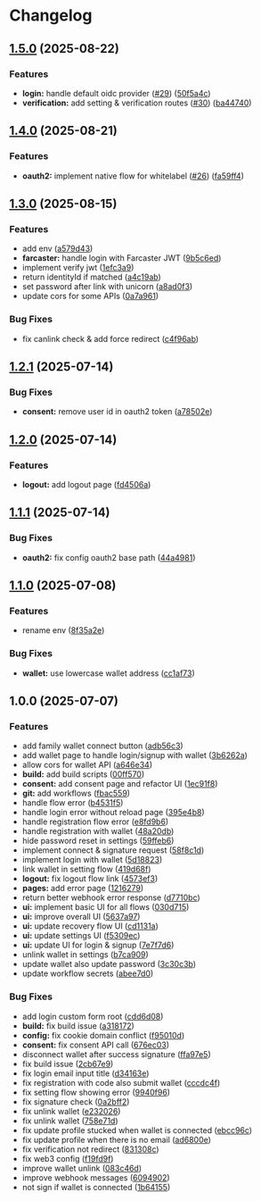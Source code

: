 # Changelog

## [1.5.0](https://github.com/lemonadesocial/lemonade-identityOS/compare/v1.4.0...v1.5.0) (2025-08-22)


### Features

* **login:** handle default oidc provider ([#29](https://github.com/lemonadesocial/lemonade-identityOS/issues/29)) ([50f5a4c](https://github.com/lemonadesocial/lemonade-identityOS/commit/50f5a4c31143235aeda442673a0ccd8cfbae3fe6))
* **verification:** add setting & verification routes ([#30](https://github.com/lemonadesocial/lemonade-identityOS/issues/30)) ([ba44740](https://github.com/lemonadesocial/lemonade-identityOS/commit/ba44740f9389c032b570ffa0b1cfa789d2c5c26a))

## [1.4.0](https://github.com/lemonadesocial/lemonade-identityOS/compare/v1.3.0...v1.4.0) (2025-08-21)


### Features

* **oauth2:** implement native flow for whitelabel ([#26](https://github.com/lemonadesocial/lemonade-identityOS/issues/26)) ([fa59ff4](https://github.com/lemonadesocial/lemonade-identityOS/commit/fa59ff448d09e7643266ebf6b8c304e8c7307f76))

## [1.3.0](https://github.com/lemonadesocial/lemonade-identityOS/compare/v1.2.1...v1.3.0) (2025-08-15)


### Features

* add env ([a579d43](https://github.com/lemonadesocial/lemonade-identityOS/commit/a579d43c3cb2819da6dcb3c08841120cb39b130a))
* **farcaster:** handle login with Farcaster JWT ([9b5c6ed](https://github.com/lemonadesocial/lemonade-identityOS/commit/9b5c6ed6104917ec8e237ba75b14e301da88feb4))
* implement verify jwt ([1efc3a9](https://github.com/lemonadesocial/lemonade-identityOS/commit/1efc3a9cb5271af1fb9a698240115c6c7a215ba3))
* return identityId if matched ([a4c19ab](https://github.com/lemonadesocial/lemonade-identityOS/commit/a4c19ab2e943c531185cddd7bc5e06f501930a3d))
* set password after link with unicorn ([a8ad0f3](https://github.com/lemonadesocial/lemonade-identityOS/commit/a8ad0f37f17359ac76928841252bebae8f1add9e))
* update cors for some APIs ([0a7a961](https://github.com/lemonadesocial/lemonade-identityOS/commit/0a7a96126b05265f616598f182d92e3bd21262e4))


### Bug Fixes

* fix canlink check & add force redirect ([c4f96ab](https://github.com/lemonadesocial/lemonade-identityOS/commit/c4f96ab636baf565383c2c8c031456a85d4fc0c2))

## [1.2.1](https://github.com/lemonadesocial/lemonade-identityOS/compare/v1.2.0...v1.2.1) (2025-07-14)


### Bug Fixes

* **consent:** remove user id in oauth2 token ([a78502e](https://github.com/lemonadesocial/lemonade-identityOS/commit/a78502e724c80d2c58ae7ef2b9a0976f2e49801c))

## [1.2.0](https://github.com/lemonadesocial/lemonade-identityOS/compare/v1.1.1...v1.2.0) (2025-07-14)


### Features

* **logout:** add logout page ([fd4506a](https://github.com/lemonadesocial/lemonade-identityOS/commit/fd4506ade03bf6bf1b09f10b7a8788af1a1762da))

## [1.1.1](https://github.com/lemonadesocial/lemonade-identityOS/compare/v1.1.0...v1.1.1) (2025-07-14)


### Bug Fixes

* **oauth2:** fix config oauth2 base path ([44a4981](https://github.com/lemonadesocial/lemonade-identityOS/commit/44a4981484ed837a1a6b64d5648fed3928e818bf))

## [1.1.0](https://github.com/lemonadesocial/lemonade-identityOS/compare/v1.0.0...v1.1.0) (2025-07-08)


### Features

* rename env ([8f35a2e](https://github.com/lemonadesocial/lemonade-identityOS/commit/8f35a2e0802b9617794a886fa370405124e898fd))


### Bug Fixes

* **wallet:** use lowercase wallet address ([cc1af73](https://github.com/lemonadesocial/lemonade-identityOS/commit/cc1af739bf0bcc0551931e6f8a3fdb63cad694da))

## 1.0.0 (2025-07-07)


### Features

* add family wallet connect button ([adb56c3](https://github.com/lemonadesocial/lemonade-identityOS/commit/adb56c36b61bb9b80f4916ba39a8a0b89f569d1c))
* add wallet page to handle login/signup with wallet ([3b6262a](https://github.com/lemonadesocial/lemonade-identityOS/commit/3b6262aacf9fdcae0974585b4f2a0a24f1b0b493))
* allow cors for wallet API ([a646e34](https://github.com/lemonadesocial/lemonade-identityOS/commit/a646e3450787d10cab768e34e8f29e52bbdcc4ab))
* **build:** add build scripts ([00ff570](https://github.com/lemonadesocial/lemonade-identityOS/commit/00ff570f0806031c6bccf525dfa4e5a81f72ddcb))
* **consent:** add consent page and refactor UI ([1ec91f8](https://github.com/lemonadesocial/lemonade-identityOS/commit/1ec91f89b7e251db09448ff7c12dccfb59b114ac))
* **git:** add workflows ([fbac559](https://github.com/lemonadesocial/lemonade-identityOS/commit/fbac559c546f21879b0aa65b0d9b1df3bfffc11c))
* handle flow error ([b4531f5](https://github.com/lemonadesocial/lemonade-identityOS/commit/b4531f5fff5e59d06a22b1544ec8f8d590ccfc2c))
* handle login error without reload page ([395e4b8](https://github.com/lemonadesocial/lemonade-identityOS/commit/395e4b8bf0664d64a53fbf67baf389f52829757d))
* handle registration flow error ([e8fd9b6](https://github.com/lemonadesocial/lemonade-identityOS/commit/e8fd9b6787bd436064a6d52449c37ad27c08689b))
* handle registration with wallet ([48a20db](https://github.com/lemonadesocial/lemonade-identityOS/commit/48a20db26ff3ba73f1ec82516ce35b8eb1e6269b))
* hide password reset in settings ([59ffeb6](https://github.com/lemonadesocial/lemonade-identityOS/commit/59ffeb60f61fe680e8738d3cc0d993582ed71ee9))
* implement connect & signature request ([58f8c1d](https://github.com/lemonadesocial/lemonade-identityOS/commit/58f8c1df2329a72d88644e6c92bd62b6a5258f88))
* implement login with wallet ([5d18823](https://github.com/lemonadesocial/lemonade-identityOS/commit/5d188234f40c4d3632ba4ef67824aa3237d85254))
* link wallet in setting flow ([419d68f](https://github.com/lemonadesocial/lemonade-identityOS/commit/419d68f054a92eff5475fff6f57c3ac24fb5f7eb))
* **logout:** fix logout flow link ([4573ef3](https://github.com/lemonadesocial/lemonade-identityOS/commit/4573ef3cc8fdc15bef64aca35db0ad7d2f25120f))
* **pages:** add error page ([1216279](https://github.com/lemonadesocial/lemonade-identityOS/commit/121627935c0489d10b7d471c9b33728568beea97))
* return better webhook error response ([d7710bc](https://github.com/lemonadesocial/lemonade-identityOS/commit/d7710bcefd688a35c6e420e792a6f7ade36f93be))
* **ui:** implement basic UI for all flows ([030d715](https://github.com/lemonadesocial/lemonade-identityOS/commit/030d715c44384bb4d9de3c751b3ff163ebd755e2))
* **ui:** improve overall UI ([5637a97](https://github.com/lemonadesocial/lemonade-identityOS/commit/5637a973079b2d00ed6a8d07ce1ecbc500985752))
* **ui:** update recovery flow UI ([cd1131a](https://github.com/lemonadesocial/lemonade-identityOS/commit/cd1131aa3fbde1e91feb3dedda66350005fe0cfd))
* **ui:** update settings UI ([f5309ec](https://github.com/lemonadesocial/lemonade-identityOS/commit/f5309ecf5724d45058aff52e18143fccc4f91fd3))
* **ui:** update UI for login & signup ([7e7f7d6](https://github.com/lemonadesocial/lemonade-identityOS/commit/7e7f7d643188b93ce3091d3720757fc5ab45b957))
* unlink wallet in settings ([b7ca909](https://github.com/lemonadesocial/lemonade-identityOS/commit/b7ca90984d845b0f585ff53fea731783a5b003c0))
* update wallet also update password ([3c30c3b](https://github.com/lemonadesocial/lemonade-identityOS/commit/3c30c3b28d29cfe5e2992a3bcfc8fe92cc04e816))
* update workflow secrets ([abee7d0](https://github.com/lemonadesocial/lemonade-identityOS/commit/abee7d0f91ad3338353c137f727ea2f701eb5fc5))


### Bug Fixes

* add login custom form root ([cdd6d08](https://github.com/lemonadesocial/lemonade-identityOS/commit/cdd6d0805aac9ba9a04e10036a0823f0094dffb6))
* **build:** fix build issue ([a318172](https://github.com/lemonadesocial/lemonade-identityOS/commit/a318172580969082fd1574a466b94c5aa1d5d1a2))
* **config:** fix cookie domain conflict ([f95010d](https://github.com/lemonadesocial/lemonade-identityOS/commit/f95010d27e6c6e602efa9b9bca49215d14d7c282))
* **consent:** fix consent API call ([676ec03](https://github.com/lemonadesocial/lemonade-identityOS/commit/676ec031dcfc87c35cf46c9d626939cf23bfe886))
* disconnect wallet after success signature ([ffa97e5](https://github.com/lemonadesocial/lemonade-identityOS/commit/ffa97e521efb89359eb5cd73f9ac3ea1f30854e4))
* fix build issue ([2cb67e9](https://github.com/lemonadesocial/lemonade-identityOS/commit/2cb67e946451446d8680cf2eb5841057ad9bdf73))
* fix login email input title ([d34163e](https://github.com/lemonadesocial/lemonade-identityOS/commit/d34163eead687bab27d1fd346d730b6c02734a40))
* fix registration with code also submit wallet ([cccdc4f](https://github.com/lemonadesocial/lemonade-identityOS/commit/cccdc4fa17be9c9b584d9f462f3d773c435c3244))
* fix setting flow showing error ([9940f96](https://github.com/lemonadesocial/lemonade-identityOS/commit/9940f96c5ea9630b005d37605a06896dadc0a0f7))
* fix signature check ([0a2bff2](https://github.com/lemonadesocial/lemonade-identityOS/commit/0a2bff2039d889d28101bbd449aff704a99f6ee0))
* fix unlink wallet ([e232026](https://github.com/lemonadesocial/lemonade-identityOS/commit/e2320262c2313ed2f20670bcac5896e57d5274d7))
* fix unlink wallet ([758e71d](https://github.com/lemonadesocial/lemonade-identityOS/commit/758e71d64e4ed83460fc261c1c1a874d18bf877f))
* fix update profile stucked when wallet is connected ([ebcc96c](https://github.com/lemonadesocial/lemonade-identityOS/commit/ebcc96c0bd00c4959d8b644e46235b33fdfbf130))
* fix update profile when there is no email ([ad6800e](https://github.com/lemonadesocial/lemonade-identityOS/commit/ad6800ea32fa6a3b1c3aa7d1b5ab93fbe54ebe48))
* fix verification not redirect ([831308c](https://github.com/lemonadesocial/lemonade-identityOS/commit/831308c51feb8afd160a506a9341d7fe955cf268))
* fix web3 config ([f19fd9f](https://github.com/lemonadesocial/lemonade-identityOS/commit/f19fd9fb60f146929fa41dbfc09beb585d674137))
* improve wallet unlink ([083c46d](https://github.com/lemonadesocial/lemonade-identityOS/commit/083c46db3b7333d58cbbfb57d9b13128357f1af8))
* improve webhook messages ([6094902](https://github.com/lemonadesocial/lemonade-identityOS/commit/60949026005a9445551b8d824ccea4457432ae3f))
* not sign if wallet is connected ([1b64155](https://github.com/lemonadesocial/lemonade-identityOS/commit/1b6415592991a028e674275fec9d88978ca1c4b6))
